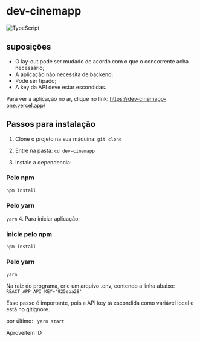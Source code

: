 # dev-cinemapp

![TypeScript](https://img.shields.io/badge/-TypeScript-007ACC?style=flat&logoColor=fff&logo=typescript)&nbsp;


## suposições

- O lay-out pode ser mudado de acordo com o que o concorrente acha necessário;
- A aplicação não necessita de backend;
- Pode ser tipado;
- A key da API deve estar escondidas.

Para ver a aplicação no ar, clique no link: https://dev-cinemapp-one.vercel.app/

## Passos para instalação

 1. Clone o projeto na sua máquina:
```git clone ```

2. Entre na pasta:
```cd dev-cinemapp```

3. instale a dependencia:

 ### Pelo npm
```npm install```

 ### Pelo yarn
```yarn```
4. Para iniciar aplicação:

 ### inicie pelo npm
```npm install```

 ### Pelo yarn
```yarn```

Na raiz do programa, crie um arquivo .env, contendo a linha abaixo:
``` REACT_APP_API_KEY='925eba28' ```

Esse passo é importante, pois a API key tá escondida como variável local e está no gitignore.

por último:
``` yarn start```

Aproveitem :D
